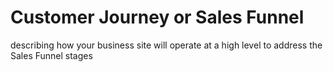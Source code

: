 # Customer Journey or Sales Funnel 

describing how your business site will operate at a high level to address the Sales Funnel stages